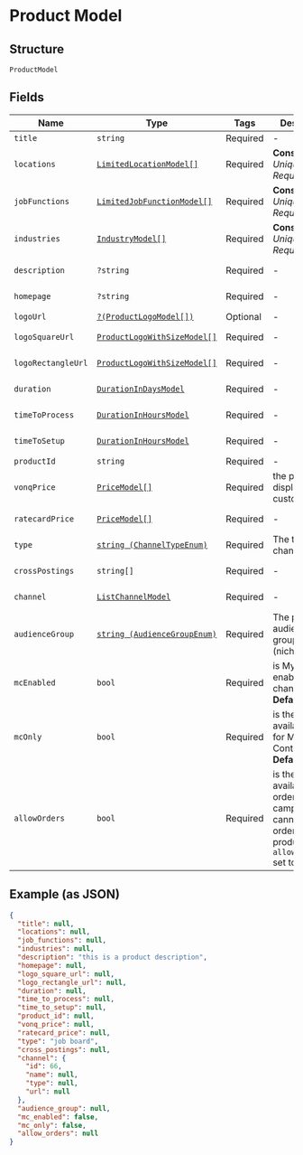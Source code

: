 
# Product Model

## Structure

`ProductModel`

## Fields

| Name | Type | Tags | Description | Getter | Setter |
|  --- | --- | --- | --- | --- | --- |
| `title` | `string` | Required | - | getTitle(): string | setTitle(string title): void |
| `locations` | [`LimitedLocationModel[]`](../../doc/models/limited-location-model.md) | Required | **Constraints**: *Unique Items Required* | getLocations(): array | setLocations(array locations): void |
| `jobFunctions` | [`LimitedJobFunctionModel[]`](../../doc/models/limited-job-function-model.md) | Required | **Constraints**: *Unique Items Required* | getJobFunctions(): array | setJobFunctions(array jobFunctions): void |
| `industries` | [`IndustryModel[]`](../../doc/models/industry-model.md) | Required | **Constraints**: *Unique Items Required* | getIndustries(): array | setIndustries(array industries): void |
| `description` | `?string` | Required | - | getDescription(): ?string | setDescription(?string description): void |
| `homepage` | `?string` | Required | - | getHomepage(): ?string | setHomepage(?string homepage): void |
| `logoUrl` | [`?(ProductLogoModel[])`](../../doc/models/product-logo-model.md) | Optional | - | getLogoUrl(): ?array | setLogoUrl(?array logoUrl): void |
| `logoSquareUrl` | [`ProductLogoWithSizeModel[]`](../../doc/models/product-logo-with-size-model.md) | Required | - | getLogoSquareUrl(): array | setLogoSquareUrl(array logoSquareUrl): void |
| `logoRectangleUrl` | [`ProductLogoWithSizeModel[]`](../../doc/models/product-logo-with-size-model.md) | Required | - | getLogoRectangleUrl(): array | setLogoRectangleUrl(array logoRectangleUrl): void |
| `duration` | [`DurationInDaysModel`](../../doc/models/duration-in-days-model.md) | Required | - | getDuration(): DurationInDaysModel | setDuration(DurationInDaysModel duration): void |
| `timeToProcess` | [`DurationInHoursModel`](../../doc/models/duration-in-hours-model.md) | Required | - | getTimeToProcess(): DurationInHoursModel | setTimeToProcess(DurationInHoursModel timeToProcess): void |
| `timeToSetup` | [`DurationInHoursModel`](../../doc/models/duration-in-hours-model.md) | Required | - | getTimeToSetup(): DurationInHoursModel | setTimeToSetup(DurationInHoursModel timeToSetup): void |
| `productId` | `string` | Required | - | getProductId(): string | setProductId(string productId): void |
| `vonqPrice` | [`PriceModel[]`](../../doc/models/price-model.md) | Required | the price to be displayed to customers | getVonqPrice(): array | setVonqPrice(array vonqPrice): void |
| `ratecardPrice` | [`PriceModel[]`](../../doc/models/price-model.md) | Required | - | getRatecardPrice(): array | setRatecardPrice(array ratecardPrice): void |
| `type` | [`string (ChannelTypeEnum)`](../../doc/models/channel-type-enum.md) | Required | The type of a channel | getType(): string | setType(string type): void |
| `crossPostings` | `string[]` | Required | - | getCrossPostings(): array | setCrossPostings(array crossPostings): void |
| `channel` | [`ListChannelModel`](../../doc/models/list-channel-model.md) | Required | - | getChannel(): ListChannelModel | setChannel(ListChannelModel channel): void |
| `audienceGroup` | [`string (AudienceGroupEnum)`](../../doc/models/audience-group-enum.md) | Required | The product's audience group (niche/generic) | getAudienceGroup(): string | setAudienceGroup(string audienceGroup): void |
| `mcEnabled` | `bool` | Required | is My Contract enabled for the channel<br>**Default**: `false` | getMcEnabled(): bool | setMcEnabled(bool mcEnabled): void |
| `mcOnly` | `bool` | Required | is the product available only for My Contract order<br>**Default**: `false` | getMcOnly(): bool | setMcOnly(bool mcOnly): void |
| `allowOrders` | `bool` | Required | is the product available for order. a campaign cannot be ordered with a product having `allow_orders` set to `false`. | getAllowOrders(): bool | setAllowOrders(bool allowOrders): void |

## Example (as JSON)

```json
{
  "title": null,
  "locations": null,
  "job_functions": null,
  "industries": null,
  "description": "this is a product description",
  "homepage": null,
  "logo_square_url": null,
  "logo_rectangle_url": null,
  "duration": null,
  "time_to_process": null,
  "time_to_setup": null,
  "product_id": null,
  "vonq_price": null,
  "ratecard_price": null,
  "type": "job board",
  "cross_postings": null,
  "channel": {
    "id": 66,
    "name": null,
    "type": null,
    "url": null
  },
  "audience_group": null,
  "mc_enabled": false,
  "mc_only": false,
  "allow_orders": null
}
```

